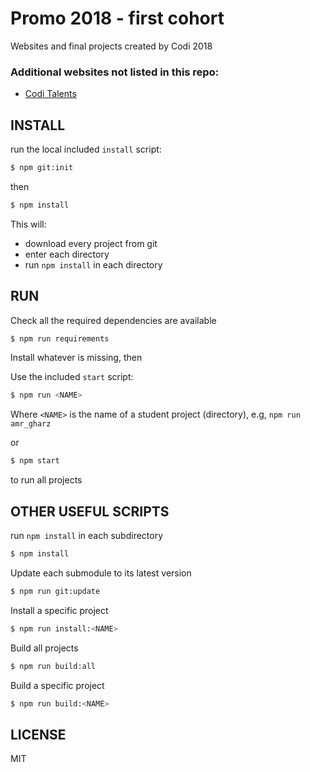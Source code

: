 # Promo 2018 - first cohort

Websites and final projects created by Codi 2018

### Additional websites not listed in this repo:

- [Codi Talents](coditalent.tk)

## INSTALL

run the local included `install` script:

```sh
$ npm git:init
```

then

```sh
$ npm install
```

This will:

- download every project from git
- enter each directory
- run `npm install` in each directory

## RUN

Check all the required dependencies are available

```sh
$ npm run requirements
```

Install whatever is missing, then

Use the included `start` script:

```sh
$ npm run <NAME>
```

Where `<NAME>` is the name of a student project (directory), e.g, `npm run amr_gharz`

or

```sh
$ npm start
```

to run all projects

## OTHER USEFUL SCRIPTS

run `npm install` in each subdirectory
```sh
$ npm install 
```

Update each submodule to its latest version
```sh
$ npm run git:update
```

Install a specific project
```sh
$ npm run install:<NAME>
```

Build all projects
```sh
$ npm run build:all
```

Build a specific project
```sh
$ npm run build:<NAME>
```

## LICENSE

MIT